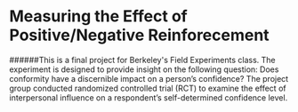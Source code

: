 # Measuring the Effect of Positive/Negative Reinforecement

######This is a final project for Berkeley's Field Experiments class. The experiment is designed to provide insight on the following question: Does conformity have a discernible impact on a person’s confidence? The project group conducted randomized controlled trial (RCT) to examine the effect of interpersonal influence on a respondent’s self-determined confidence level. 

